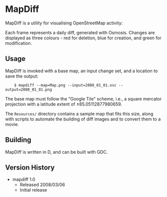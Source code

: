 MapDiff
=======
MapDiff is a utility for visualising OpenStreetMap activity:

Each frame represents a daily diff, generated with Osmosis. Changes
are displayed as three colours - red for deletion, blue for creation,
and green for modification.



Usage
-----
MapDiff is invoked with a base map, an input change set, and a location to save the output:

```
    $ mapdiff --map=Map.png --input=2008_01_01.osc --output=2008_01_01.png
```

The base map must follow the "Google Tile" scheme, i.e., a square
mercator projection with a latitude extent of ±85.05112877980659.

The `Resources/` directory contains a sample map that fits this size, along
with scripts to automate the building of diff images and to convert them to a movie.



Building
--------
MapDiff is written in D, and can be built with GDC.



Version History
---------------
* mapdiff 1.0
  * Released 2008/03/06
  * Initial release
  
  